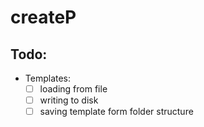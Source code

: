 createP
===

## Todo:
- Templates:
    - [ ] loading from file  
    - [ ]  writing to disk
    - [ ]  saving template form folder structure
